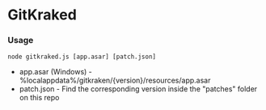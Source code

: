# GitKraked
### Usage
```
node gitkraked.js [app.asar] [patch.json]
```
* app.asar (Windows) - %localappdata%/gitkraken/{version}/resources/app.asar
* patch.json - Find the corresponding version inside the "patches" folder on this repo
